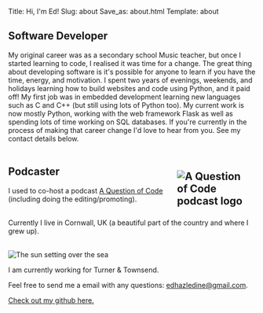 Title: Hi, I'm Ed!
Slug: about
Save_as: about.html
Template: about

## Software Developer  

My original career was as a secondary school Music teacher, but once I started learning to code, I realised it was time for a change. The great thing about developing software is it's possible for anyone to learn if you have the time, energy, and motivation. I spent two years of evenings, weekends, and holidays learning how to build websites and code using Python, and it paid off! My first job was in embedded development learning new languages such as C and C++ (but still using lots of Python too). My current work is now mostly Python, working with the web framework Flask as well as spending lots of time working on SQL databases. If you're currently in the process of making that career change I'd love to hear from you. See my contact details below.
<br />
<br />

## Podcaster[<img src="{static}/images/aqoclogo.png" alt="A Question of Code podcast logo" style="max-width: 150px; width: auto; float: right; padding: 10px">](https://aqoc.dev)

I used to co-host a podcast [A Question of Code](https://aqoc.dev) (including doing the editing/promoting).  
<br />

Currently I live in Cornwall, UK (a beautiful part of the country and where I grew up).
<br />
<br />

<img src="{static}/images/cornishsun.jpeg"
     alt="The sun setting over the sea"
     style="max-width: 100%;
            width: auto;"
            />

I am currently working for Turner & Townsend.  

Feel free to send me a email with any questions: [edhazledine@gmail.com](mailto:edhazledine@gmail.com).

[Check out my github here.](https://github.com/edhaz)  

